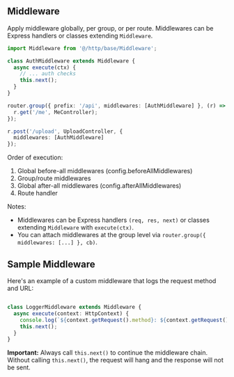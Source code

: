 ## Middleware

Apply middleware globally, per group, or per route. Middlewares can be Express handlers or classes extending `Middleware`.

```ts
import Middleware from '@/http/base/Middleware';

class AuthMiddleware extends Middleware {
  async execute(ctx) {
    // ... auth checks
    this.next();
  }
}

router.group({ prefix: '/api', middlewares: [AuthMiddleware] }, (r) => {
  r.get('/me', MeController);
});

r.post('/upload', UploadController, {
  middlewares: [AuthMiddleware]
});
```

Order of execution:
1. Global before-all middlewares (config.beforeAllMiddlewares)
2. Group/route middlewares
3. Global after-all middlewares (config.afterAllMiddlewares)
4. Route handler

Notes:
- Middlewares can be Express handlers `(req, res, next)` or classes extending `Middleware` with `execute(ctx)`.
- You can attach middlewares at the group level via `router.group({ middlewares: [...] }, cb)`.


## Sample Middleware

Here's an example of a custom middleware that logs the request method and URL:

```ts

class LoggerMiddleware extends Middleware {
  async execute(context: HttpContext) {
    console.log(`${context.getRequest().method}: ${context.getRequest().url}`);
    this.next();
  }
}
```

**Important:** Always call `this.next()` to continue the middleware chain. Without calling `this.next()`, the request will hang and the response will not be sent.